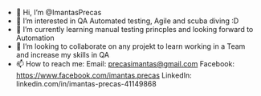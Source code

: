 - 👋 Hi, I’m @ImantasPrecas
- 👀 I’m interested in QA Automated testing, Agile and scuba diving :D
- 🌱 I’m currently learning manual testing princples and looking forward to Automation
- 💞️ I’m looking to collaborate on any projekt to learn working in a Team and increase my skills in QA
- 📫 How to reach me:
Email: precasimantas@gmail.com
Facebook: https://www.facebook.com/imantas.precas
LinkedIn: linkedin.com/in/imantas-precas-41149868


<!---
ImantasPrecas/ImantasPrecas is a ✨ special ✨ repository because its `README.md` (this file) appears on your GitHub profile.
You can click the Preview link to take a look at your changes.
--->
